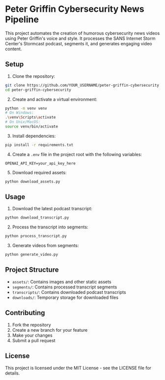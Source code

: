 # Peter Griffin Cybersecurity News Pipeline

This project automates the creation of humorous cybersecurity news videos using Peter Griffin's voice and style. It processes the SANS Internet Storm Center's Stormcast podcast, segments it, and generates engaging video content.

## Setup

1. Clone the repository:
```bash
git clone https://github.com/YOUR_USERNAME/peter-griffin-cybersecurity.git
cd peter-griffin-cybersecurity
```

2. Create and activate a virtual environment:
```bash
python -m venv venv
# On Windows:
.\venv\Scripts\activate
# On Unix/MacOS:
source venv/bin/activate
```

3. Install dependencies:
```bash
pip install -r requirements.txt
```

4. Create a `.env` file in the project root with the following variables:
```
OPENAI_API_KEY=your_api_key_here
```

5. Download required assets:
```bash
python download_assets.py
```

## Usage

1. Download the latest podcast transcript:
```bash
python download_transcript.py
```

2. Process the transcript into segments:
```bash
python process_transcript.py
```

3. Generate videos from segments:
```bash
python generate_video.py
```

## Project Structure

- `assets/`: Contains images and other static assets
- `segments/`: Contains processed transcript segments
- `transcripts/`: Contains downloaded podcast transcripts
- `downloads/`: Temporary storage for downloaded files

## Contributing

1. Fork the repository
2. Create a new branch for your feature
3. Make your changes
4. Submit a pull request

## License

This project is licensed under the MIT License - see the LICENSE file for details. 